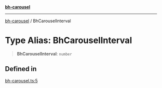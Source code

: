 [**bh-carousel**](../README.md)

---

[bh-carousel](../globals.md) / BhCarouselInterval

# Type Alias: BhCarouselInterval

> **BhCarouselInterval**: `number`

## Defined in

[bh-carousel.ts:5](https://github.com/ctorgalson/bh-carousel/blob/e4d6aeb4262f7c3fd4b7e5ce0440529a5ce9183a/src/bh-carousel.ts#L5)
